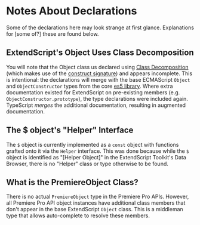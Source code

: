 # Notes About Declarations
Some of the declarations here may look strange at first glance. Explanations for [some of?] these are found below.

## ExtendScript's Object Uses Class Decomposition
You will note that the Object class us declared using [Class Decomposition](https://typescript.codeplex.com/wikipage?title=Writing%20Definition%20%28.d.ts%29%20Files) (which makes use of the [construct signature](https://www.typescriptlang.org/docs/handbook/interfaces.html#difference-between-the-static-and-instance-sides-of-classes)) and appears incomplete. This is intentional: the declarations will merge with the base ECMAScript `Object` and `ObjectConstructor` types from the core [es5 library](https://github.com/Microsoft/TypeScript/blob/master/src/lib/es5.d.ts). Where extra documentation existed for ExtendScript on pre-existing members (e.g. `ObjectConstructor.prototype`), the type declarations were included again. TypeScript _merges_ the additional documentation, resulting in augmented documentation.

## The $ object's "Helper" Interface
The `$` object is currently implemented as a `const` object with functions grafted onto it via the `Helper` interface. This was done because while the `$` object is identified as "[Helper Object]" in the ExtendScript Toolkit's Data Browser, there is no "Helper" class or type otherwise to be found.

## What is the PremiereObject Class?
There is no actual `PremiereObject` type in the Premiere Pro APIs. However, all Premiere Pro API object instances have additional class members that don't appear in the base ExtendScript `Object` class. This is a middleman type that allows auto-complete to resolve these members.
